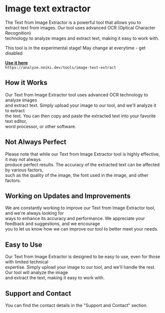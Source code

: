 # Image text extractor

The Text from Image Extractor is a powerful tool that allows you to <br>
extract text from images. Our tool uses advanced OCR (Optical Character Recognition) <br>
technology to analyze images and extract text, making it easy to work with.

<p class="tip"> This tool is in the experimental stage! May change at everytime - get disabled</p>

**[Use it here](https://analyze.neiki.dev/tools/image-text-extract)** <br>
`https://analyze.neiki.dev/tools/image-text-extract`

##  How it Works
Our Text from Image Extractor tool uses advanced OCR technology to analyze images <br>
and extract text. Simply upload your image to our tool, and we'll analyze it to extract <br>
the text. You can then copy and paste the extracted text into your favorite text editor, <br>
word processor, or other software.

##  Not Always Perfect
Please note that while our Text from Image Extractor tool is highly effective, it may not always <br>
produce perfect results. The accuracy of the extracted text can be affected by various factors, <br>
such as the quality of the image, the font used in the image, and other factors.

##  Working on Updates and Improvements
We are constantly working to improve our Text from Image Extractor tool, and we're always looking for <br>
 ways to enhance its accuracy and performance. We appreciate your feedback and suggestions, and we encourage  <br>
 you to let us know how we can improve our tool to better meet your needs.

## Easy to Use
Our Text from Image Extractor is designed to be easy to use, even for those with limited technical  <br>
expertise. Simply upload your image to our tool, and we'll handle the rest. Our tool will analyze the image <br>
and extract the text, making it easy to work with.

## Support and Contact
You can find the contact details in the "Support and Contact" section.
